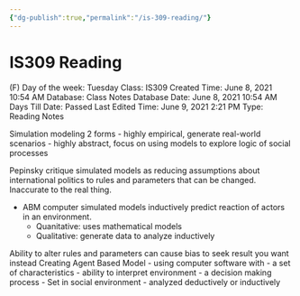 ```yaml
---
{"dg-publish":true,"permalink":"/is-309-reading/"}
---
```


# IS309 Reading

(F) Day of the week: Tuesday
Class: IS309
Created Time: June 8, 2021 10:54 AM
Database: Class Notes Database
Date: June 8, 2021 10:54 AM
Days Till Date: Passed
Last Edited Time: June 9, 2021 2:21 PM
Type: Reading Notes

Simulation modeling 2 forms - highly empirical, generate real-world scenarios - highly abstract, focus on using models to explore logic of social processes

Pepinsky critique simulated models as reducing assumptions about international politics to rules and parameters that can be changed. Inaccurate to the real thing.

- ABM computer simulated models inductively predict reaction of actors in an environment.
    - Quanitative: uses mathematical models
    - Qualitative: generate data to analyze inductively

Ability to alter rules and parameters can cause bias to seek result you want instead Creating Agent Based Model - using computer software with - a set of characteristics - ability to interpret environment - a decision making process - Set in social environment - analyzed deductively or inductively